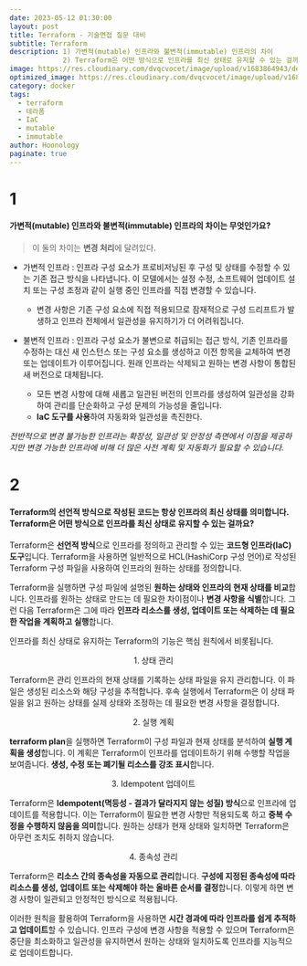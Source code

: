 ```yaml
---
date: 2023-05-12 01:30:00
layout: post
title: Terraform - 기술면접 질문 대비
subtitle: Terraform
description: 1) 가변적(mutable) 인프라와 불변적(immutable) 인프라의 차이
             2) Terraform은 어떤 방식으로 인프라를 최신 상태로 유지할 수 있는 걸까요?
image: https://res.cloudinary.com/dvqcvocet/image/upload/v1683864943/dev-jeans_kadf7q.png
optimized_image: https://res.cloudinary.com/dvqcvocet/image/upload/v1683864943/dev-jeans_kadf7q.png
category: docker
tags:  
  - terraform
  - 테라폼
  - IaC
  - mutable
  - immutable
author: Hoonology
paginate: true
---
```


# 1 
#### 가변적(mutable) 인프라와 불변적(immutable) 인프라의 차이는 무엇인가요?

> 이 둘의 차이는 **변경 처리**에 달려있다.


- 가변적 인프라 : 인프라 구성 요소가 프로비저닝된 후 구성 및 상태를 수정할 수 있는 기존 접근 방식을 나타냅니다. 이 모델에서는 설정 수정, 소프트웨어 업데이트 설치 또는 구성 조정과 같이 실행 중인 인프라를 직접 변경할 수 있습니다.
  - 변경 사항은 기존 구성 요소에 직접 적용되므로 잠재적으로 구성 드리프트가 발생하고 인프라 전체에서 일관성을 유지하기가 더 어려워집니다.

- 불변적 인프라 : 인프라 구성 요소가 불변으로 취급되는 접근 방식,  기존 인프라를 수정하는 대신 새 인스턴스 또는 구성 요소를 생성하고 이전 항목을 교체하여 변경 또는 업데이트가 이루어집니다. 원래 인프라는 삭제되고 원하는 변경 사항이 통합된 새 버전으로 대체됩니다.
  - 모든 변경 사항에 대해 새롭고 일관된 버전의 인프라를 생성하여 일관성을 강화하여 관리를 단순화하고 구성 문제의 가능성을 줄입니다.
  - **IaC 도구를 사용**하여 자동화와 일관성을 촉진한다.

<a align = "center">*전반적으로 변경 불가능한 인프라는 확장성, 일관성 및 안정성 측면에서 이점을 제공하지만 변경 가능한 인프라에 비해 더 많은 사전 계획 및 자동화가 필요할 수 있습니다.*</a>

# 2
#### Terraform의 선언적 방식으로 작성된 코드는 항상 인프라의 최신 상태를 의미합니다. Terraform은 어떤 방식으로 인프라를 최신 상태로 유지할 수 있는 걸까요?

Terraform은 **선언적 방식**으로 인프라를 정의하고 관리할 수 있는 **코드형 인프라(IaC) 도구**입니다. Terraform을 사용하면 일반적으로 HCL(HashiCorp 구성 언어)로 작성된 Terraform 구성 파일을 사용하여 인프라의 원하는 상태를 정의합니다.

Terraform을 실행하면 구성 파일에 설명된 **원하는 상태와 인프라의 현재 상태를 비교**합니다. 인프라를 원하는 상태로 만드는 데 필요한 차이점이나 **변경 사항을 식별**합니다. 그런 다음 Terraform은 그에 따라 **인프라 리소스를 생성, 업데이트 또는 삭제하는 데 필요한 작업을 계획하고 실행**합니다.


인프라를 최신 상태로 유지하는 Terraform의 기능은 핵심 원칙에서 비롯됩니다.
<p align = "center"> 1. 상태 관리</p>

Terraform은 관리 인프라의 현재 상태를 기록하는 상태 파일을 유지 관리합니다. 이 파일은 생성된 리소스와 해당 구성을 추적합니다. 후속 실행에서 Terraform은 이 상태 파일을 읽고 원하는 상태를 실제 상태와 조정하는 데 필요한 변경 사항을 결정합니다.

 <p align = "center">2. 실행 계획</p>

**terraform plan**을 실행하면 Terraform이 구성 파일과 현재 상태를 분석하여 **실행 계획을 생성**합니다. 이 계획은 Terraform이 인프라를 업데이트하기 위해 수행할 작업을 보여줍니다. **생성, 수정 또는 폐기될 리소스를 강조 표시**합니다.

<p align = "center">3. Idempotent 업데이트 </p>

Terraform은 **Idempotent(멱등성 - 결과가 달라지지 않는 성질) 방식**으로 인프라에 업데이트를 적용합니다. 이는 Terraform이 필요한 변경 사항만 적용되도록 하고 **중복 수정을 수행하지 않음을 의미**합니다. 원하는 상태가 현재 상태와 일치하면 Terraform은 아무런 조치도 취하지 않습니다.

<p align = "center"> 4. 종속성 관리 </p>

Terraform은 **리소스 간의 종속성을 자동으로 관리**합니다. **구성에 지정된 종속성에 따라 리소스를 생성, 업데이트 또는 삭제해야 하는 올바른 순서를 결정**합니다. 이렇게 하면 변경 사항이 일관되고 안정적인 방식으로 적용됩니다.


이러한 원칙을 활용하여 Terraform을 사용하면 **시간 경과에 따라 인프라를 쉽게 추적하고 업데이트**할 수 있습니다. 인프라 구성에 변경 사항을 적용할 수 있으며 Terraform은 중단을 최소화하고 일관성을 유지하면서 원하는 상태와 일치하도록 인프라를 지능적으로 업데이트합니다.